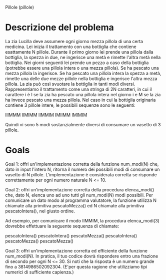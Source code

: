 Pillole (pillole)

# Descrizione del problema

La zia Lucilla deve assumere ogni giorno mezza pillola di una certa medicina. Lei inizia il trattamento
con una bottiglia che contiene esattamente N pillole.
Durante il primo giorno lei prende una pillola dalla bottiglia, la spezza in due, ne ingerisce una
metà e rimette l'altra metà nella bottiglia.
Nei giorni seguenti lei prende un pezzo a caso della bottiglia (potrebbe essere una pillola intera
o una mezza pillola). Se ha pescato una mezza pillola la ingerisce. Se ha pescato una pillola intera la
spezza a metà, rimette una delle due mezze pillole nella bottiglia e ingerisce l'altra mezza pillola.
La zia può così svuotare la bottiglia in tanti modi diversi. Rappresentiamo il trattamento come una
stringa di 2N caratteri, in cui il carattere i è I se la zia ha pescato una pillola intera nel giorno i e M
se la zia ha invece pescato una mezza pillola. Nel caso in cui la bottiglia originaria contiene 3 pillole
intere, le possibili sequenze sono le seguenti:

IIIMMM IIMIMM IIMMIM IMIIMM IMIMIM

Quindi vi sono 5 modi sostanzialmente diversi di consumare un vasetto di 3 pillole.

# Goals

Goal 1: offri un'implementazione corretta della funzione num_modi(N) che, dato in input l'intero N,
ritorna il numero dei possibili modi di consumare un vasetto di N pillole.
L'implementazione è considerata corretta se risponde correttamente per ogni numero naturale N <= 10.

Goal 2: offri un'implementazione corretta della procedura elenca_modi() che, dato N, elenca uno
ad uno tutti gli num_modi(N) modi possibili. Per comunicare un dato modo al programma valutatore,
la funzione utilizza N chiamate alla primitiva pescatoMezza() ed N chiamate alla primitiva pescatoIntera(), nel giusto ordine.

Ad esempio, per comunicare il modo IIMMIM, la procedura elenca_modi(3) dovrebbe effettuare la seguente sequenza di chiamate:

pescatoIntera()
pescatoIntera()
pescatoMezza()
pescatoIntera()
pescatoMezza()
pescatoMezza()

Goal 3: offri un'implementazione corretta ed efficiente della funzione num_modi(N). In pratica,
il tuo codice dovrà rispondere entro una frazione di secondo per ogni N <= 30.
Si noti che la risposta è un numero grande fino a 3814986502092304.
(E'per questa ragione che utilizziamo tipi numerici di sufficiente capienza.)

